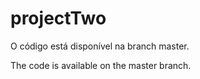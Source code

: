 # projectTwo


O código está disponível na branch master.

The code is available on the master branch.
